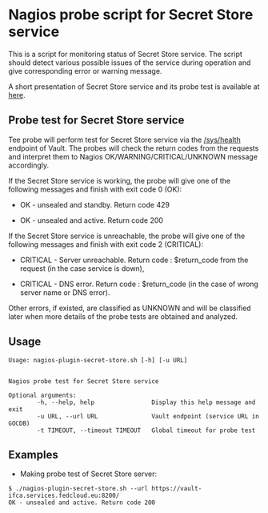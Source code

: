 # Nagios probe script for Secret Store service

This is a script for monitoring status of Secret Store service. The script 
should detect various possible issues of the service during operation and 
give corresponding error or warning message. 

A short presentation of Secret Store service and its probe test is available
at [here](https://github.com/tdviet/DDNS-probe/blob/main/doc/Dynamic%20DNS%20service.pdf).

## Probe test for Secret Store service

Tee probe will perform test for Secret Store service via the 
[/sys/health](https://developer.hashicorp.com/vault/api-docs/system/health) endpoint 
of Vault. The probes will check the return codes from the requests and 
interpret them to Nagios OK/WARNING/CRITICAL/UNKNOWN  message accordingly.


If the Secret Store service is working, the probe will give one of the 
following messages and finish with exit code 0 (OK):

- OK - unsealed and standby. Return code 429 

- OK - unsealed and active. Return code 200

If the Secret Store service is unreachable, the probe will give one of the 
following messages and finish with exit code 2 (CRITICAL):

- CRITICAL - Server unreachable. Return code : $return_code from the request
(in the case service is down),

- CRITICAL - DNS error. Return code : $return_code (in the case of wrong 
server name or DNS error).

Other errors, if existed, are classified as UNKNOWN and will be classified 
later when more details of the probe tests are obtained and analyzed.

## Usage


```
Usage: nagios-plugin-secret-store.sh [-h] [-u URL] 


Nagios probe test for Secret Store service

Optional arguments:
        -h, --help, help                Display this help message and exit
        -u URL, --url URL               Vault endpoint (service URL in GOCDB)
        -t TIMEOUT, --timeout TIMEOUT   Global timeout for probe test
```

## Examples


- Making probe test of Secret Store server:


```
$ ./nagios-plugin-secret-store.sh --url https://vault-ifca.services.fedcloud.eu:8200/
OK - unsealed and active. Return code 200
```
